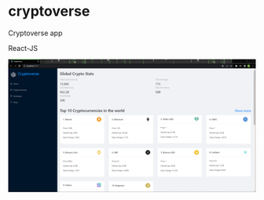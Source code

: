 # cryptoverse

Cryptoverse app 

React-JS



![cryptoverse](https://github.com/benjamin303/cryptoverse/blob/main/cryptoverse.png)
